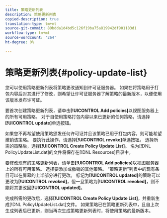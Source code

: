 ```yaml
---
title: 策略更新列表
description: 策略更新列表
copied-description: true
translation-type: tm+mt
source-git-commit: 89bdda1d4bd5c126f19ba75a819942df901183d1
workflow-type: tm+mt
source-wordcount: '264'
ht-degree: 0%

---
```



# 策略更新列表{#policy-update-list}

您可以使用策略更新列表将策略更改通知到许可证服务器。 如果在将策略用于打包内容后对其进行了修改，则希望让许可证服务器了解策略的最新版本，以便使用该版本发布许可证。

要首次创建策略更新列表，请单击&#x200B;**[!UICONTROL Add policies]**&#x200B;以视图服务器上的所有可用策略。 对于自使用策略打包内容以来已更新的任何策略，请选择&#x200B;**[!UICONTROL update]**&#x200B;单选按钮。

如果您不再希望使用策略颁发任何许可证并且该策略已用于打包内容，则可能希望撤销该策略。 要执行此操作，请选择&#x200B;**[!UICONTROL revoke]**&#x200B;单选按钮。 选择所需的策略后，选择&#x200B;**[!UICONTROL Create Policy Update List]**。 名为[!DNL PolicyUpdateList.dat]的文件将保存在[!DNL Resources]目录中。

要修改现有的策略更新列表，请单击&#x200B;**[!UICONTROL Add policies]**&#x200B;以视图服务器上的所有可用策略。 选择要添加或撤销的其他策略。 “策略更新”列表中的现有条目可以在屏幕的上半部分进行更改。 标记为&#x200B;**[!UICONTROL updated]**&#x200B;的策略可以更改为&#x200B;**[!UICONTROL revoked]**，但一旦策略为&#x200B;**[!UICONTROL revoked]**，则不能将其更改回&#x200B;**[!UICONTROL updated]**。

完成所需的更改后，选择&#x200B;**[!UICONTROL Create Policy Update List]**，并重新生成[!DNL PolicyUpdateList.dat]文件。 如果策略已在策略更新列表中，且自上次生成列表后已更新，则当再次生成策略更新列表时，将使用策略的最新版本。
